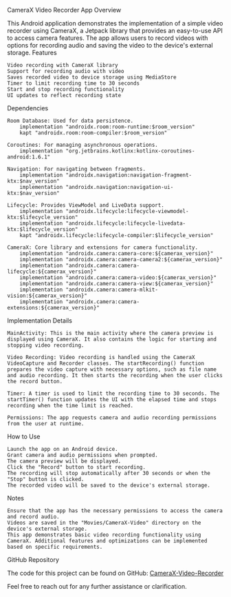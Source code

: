 CameraX Video Recorder App
Overview

This Android application demonstrates the implementation of a simple video recorder using CameraX, a Jetpack library that provides an easy-to-use API to access camera features. The app allows users to record videos with options for recording audio and saving the video to the device's external storage.
Features

    Video recording with CameraX library
    Support for recording audio with video
    Saves recorded video to device storage using MediaStore
    Timer to limit recording time to 30 seconds
    Start and stop recording functionality
    UI updates to reflect recording state

Dependencies

    Room Database: Used for data persistence.
        implementation "androidx.room:room-runtime:$room_version"
        kapt "androidx.room:room-compiler:$room_version"

    Coroutines: For managing asynchronous operations.
        implementation "org.jetbrains.kotlinx:kotlinx-coroutines-android:1.6.1"

    Navigation: For navigating between fragments.
        implementation "androidx.navigation:navigation-fragment-ktx:$nav_version"
        implementation "androidx.navigation:navigation-ui-ktx:$nav_version"

    Lifecycle: Provides ViewModel and LiveData support.
        implementation "androidx.lifecycle:lifecycle-viewmodel-ktx:$lifecycle_version"
        implementation "androidx.lifecycle:lifecycle-livedata-ktx:$lifecycle_version"
        kapt "androidx.lifecycle:lifecycle-compiler:$lifecycle_version"

    CameraX: Core library and extensions for camera functionality.
        implementation "androidx.camera:camera-core:${camerax_version}"
        implementation "androidx.camera:camera-camera2:${camerax_version}"
        implementation "androidx.camera:camera-lifecycle:${camerax_version}"
        implementation "androidx.camera:camera-video:${camerax_version}"
        implementation "androidx.camera:camera-view:${camerax_version}"
        implementation "androidx.camera:camera-mlkit-vision:${camerax_version}"
        implementation "androidx.camera:camera-extensions:${camerax_version}"

Implementation Details

    MainActivity: This is the main activity where the camera preview is displayed using CameraX. It also contains the logic for starting and stopping video recording.

    Video Recording: Video recording is handled using the CameraX VideoCapture and Recorder classes. The startRecording() function prepares the video capture with necessary options, such as file name and audio recording. It then starts the recording when the user clicks the record button.

    Timer: A timer is used to limit the recording time to 30 seconds. The startTimer() function updates the UI with the elapsed time and stops recording when the time limit is reached.

    Permissions: The app requests camera and audio recording permissions from the user at runtime.

How to Use

    Launch the app on an Android device.
    Grant camera and audio permissions when prompted.
    The camera preview will be displayed.
    Click the "Record" button to start recording.
    The recording will stop automatically after 30 seconds or when the "Stop" button is clicked.
    The recorded video will be saved to the device's external storage.

Notes

    Ensure that the app has the necessary permissions to access the camera and record audio.
    Videos are saved in the "Movies/CameraX-Video" directory on the device's external storage.
    This app demonstrates basic video recording functionality using CameraX. Additional features and optimizations can be implemented based on specific requirements.

GitHub Repository

The code for this project can be found on GitHub: [CameraX-Video-Recorder](https://github.com/pravin5551/Android-Selfie-Video-Processing-App)

Feel free to reach out for any further assistance or clarification.

